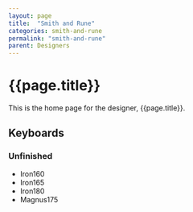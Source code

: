 ```yaml
---
layout: page
title:  "Smith and Rune"
categories: smith-and-rune
permalink: "smith-and-rune"
parent: Designers
---
```

# {{page.title}}

This is the home page for the designer, {{page.title}}.

## Keyboards

### Unfinished

- Iron160
- Iron165
- Iron180
- Magnus175
